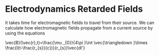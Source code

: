 # Electrodynamics Retarded Fields
<p>It takes time for electromagnetic fields to travel from their source.  We can calculate how electromagnetic fields propagate from a current source by using the equations </p>
\vec{B}(\vec{r},t)=\frac{\mu _{0}}{4\pi }\int \vec{\triangledown }\times \frac{I(t-\frac{r_{s}}{c})}{r_{s}}\vec{dl'}



